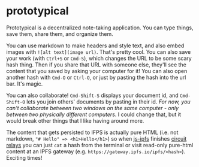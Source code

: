 # prototypical

Prototypical is a decentralized note-taking application. 
You can type things, save them, share them, and organize them.

You can use markdown to make headers and style text, and also embed images with `![alt text](image url)`. That's pretty cool. 
You can also save your work (with `Ctrl+S` or `Cmd-S`), which changes the URL to be some scary hash thing. 
Then if you share that URL with someone else, they'll see the content that you saved by asking your computer for it! You can also open another hash with `Cmd-O` or `Ctrl-O`, or just by pasting the hash into the url bar.
It's magic.

You can also collaborate! `Cmd-Shift-S` displays your document id, and `Cmd-Shift-O` lets you join others' documents by pasting in their id. *For now, you can't collaborate between two windows on the same computer - only between two physically different computers*. I could change that, but it would break other things that I like having around more.

The content that gets persisted to IFPS is actually pure HTML (i.e. not markdown, `"# Hello" => <h1>Hello</h1>`) so when [js-ipfs](https://github.com/ipfs/js-ipfs) finishes [circuit relays](https://github.com/ipfs/js-ipfs/pull/1063) you can just `cat` a hash from the terminal or visit read-only pure-html content at an IPFS gateway (e.g. `https://gateway.ipfs.io/ipfs/<hash>`). Exciting times!
